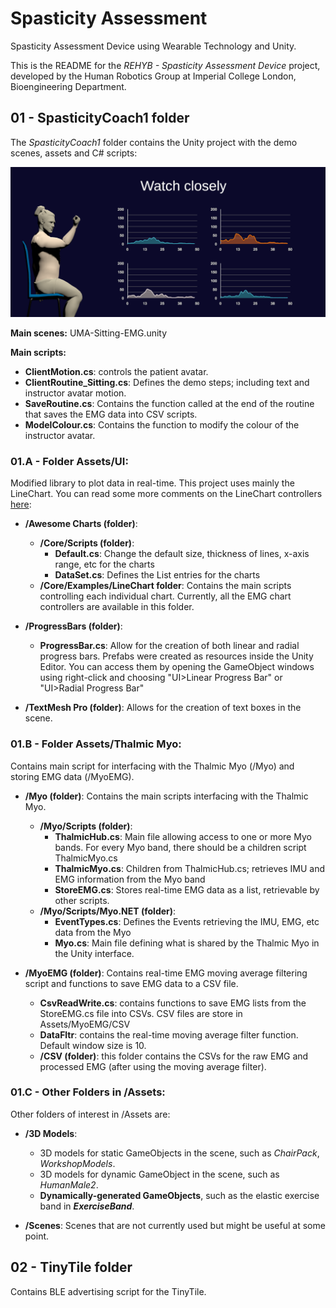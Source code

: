 # Spasticity Assessment
Spasticity Assessment Device using Wearable Technology and Unity.

This is the README for the *REHYB - Spasticity Assessment Device* project, developed by the Human Robotics Group at Imperial College London, Bioengineering Department. 

## 01 - SpasticityCoach1 folder
The *SpasticityCoach1* folder contains the Unity project with the demo scenes, assets and C# scripts:

![Unity EMG Demo](https://github.com/REHYB/SpasticityCoach/blob/master/UnityDemo.PNG)

**Main scenes:** UMA-Sitting-EMG.unity

**Main scripts:**
- **ClientMotion.cs**: controls the patient avatar.
- **ClientRoutine_Sitting.cs**: Defines the demo steps; including text and instructor avatar motion.
- **SaveRoutine.cs**: Contains the function called at the end of the routine that saves the EMG data into CSV scripts.
- **ModelColour.cs**: Contains the function to modify the colour of the instructor avatar.
  
### 01.A - Folder Assets/UI:
Modified library to plot data in real-time. This project uses mainly the LineChart. You can read some more comments on the LineChart controllers [here](https://docs.google.com/document/d/1VrCxR2o3_ZQFfntAAjsJKQfnsYi8PoBsLPYp7bbAatE/edit?usp=sharing):
- **/Awesome Charts (folder)**:
  - **/Core/Scripts (folder)**:
    - **Default.cs**: Change the default size, thickness of lines, x-axis range, etc for the charts
    - **DataSet.cs**: Defines the List<T> entries for the charts
  - **/Core/Examples/LineChart folder**:
    Contains the main scripts controlling each individual chart. Currently, all the EMG chart controllers are available in this folder.

- **/ProgressBars (folder)**:
  - **ProgressBar.cs**: Allow for the creation of both linear and radial progress bars. Prefabs were created as resources inside the Unity Editor. You can access them by opening the GameObject windows using right-click and choosing "UI>Linear Progress Bar" or "UI>Radial Progress Bar"

- **/TextMesh Pro (folder)**: Allows for the creation of text boxes in the scene.



### 01.B - Folder Assets/Thalmic Myo:
Contains main script for interfacing with the Thalmic Myo (/Myo) and storing EMG data (/MyoEMG).
- **/Myo (folder)**: Contains the main scripts interfacing with the Thalmic Myo.
  - **/Myo/Scripts (folder)**: 
    - **ThalmicHub.cs**: Main file allowing access to one or more Myo bands. For every Myo band, there should be a children script ThalmicMyo.cs
    - **ThalmicMyo.cs**: Children from ThalmicHub.cs; retrieves IMU and EMG information from the Myo band
    - **StoreEMG.cs**: Stores real-time EMG data as a list, retrievable by other scripts.
  - **/Myo/Scripts/Myo.NET (folder)**: 
    - **EventTypes.cs**: Defines the Events retrieving the IMU, EMG, etc data from the Myo
    - **Myo.cs**: Main file defining what is shared by the Thalmic Myo in the Unity interface.

- **/MyoEMG (folder)**:
  Contains real-time EMG moving average filtering script and functions to save EMG data to a CSV file.
  - **CsvReadWrite.cs**: contains functions to save EMG lists from the StoreEMG.cs file into CSVs. CSV files are store in Assets/MyoEMG/CSV
  - **DataFltr**: contains the real-time moving average filter function. Default window size is 10.
  - **/CSV (folder)**: this folder contains the CSVs for the raw EMG and processed EMG (after using the moving average filter).



### 01.C - Other Folders in /Assets:
Other folders of interest in /Assets are:
- **/3D Models**:
  - 3D models for static GameObjects in the scene, such as *ChairPack*, *WorkshopModels*.
  - 3D models for dynamic GameObject in the scene, such as *HumanMale2*.
  - **Dynamically-generated GameObjects**, such as the elastic exercise band in ***ExerciseBand***.

- **/Scenes**: Scenes that are not currently used but might be useful at some point.



## 02 - TinyTile folder
Contains BLE advertising script for the TinyTile.

